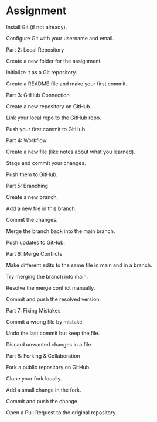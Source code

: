 # Assignment
 Install Git (if not already).

 Configure Git with your username and email.

Part 2: Local Repository

 Create a new folder for the assignment.

 Initialize it as a Git repository.

 Create a README file and make your first commit.

Part 3: GitHub Connection

 Create a new repository on GitHub.

 Link your local repo to the GitHub repo.

 Push your first commit to GitHub.

Part 4: Workflow

 Create a new file (like notes about what you learned).

 Stage and commit your changes.

 Push them to GitHub.

Part 5: Branching

 Create a new branch.

 Add a new file in this branch.

 Commit the changes.

 Merge the branch back into the main branch.

 Push updates to GitHub.

Part 6: Merge Conflicts

 Make different edits to the same file in main and in a branch.

 Try merging the branch into main.

 Resolve the merge conflict manually.

 Commit and push the resolved version.

Part 7: Fixing Mistakes

 Commit a wrong file by mistake.

 Undo the last commit but keep the file.

 Discard unwanted changes in a file.

Part 8: Forking & Collaboration

 Fork a public repository on GitHub.

 Clone your fork locally.

 Add a small change in the fork.

 Commit and push the change.

 Open a Pull Request to the original repository.

